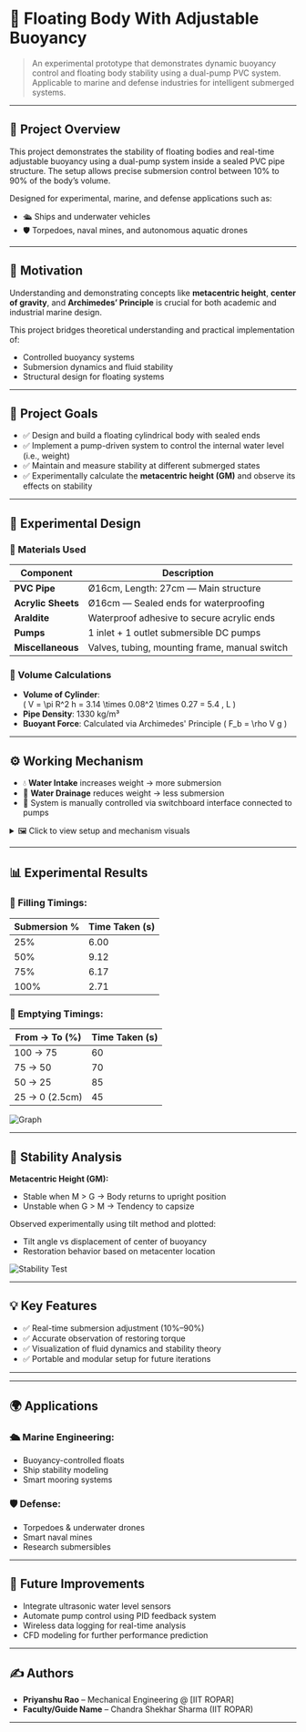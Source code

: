 # 🛶 Floating Body With Adjustable Buoyancy

> An experimental prototype that demonstrates dynamic buoyancy control and floating body stability using a dual-pump PVC system. Applicable to marine and defense industries for intelligent submerged systems.

---

## 📌 Project Overview

This project demonstrates the stability of floating bodies and real-time adjustable buoyancy using a dual-pump system inside a sealed PVC pipe structure. The setup allows precise submersion control between 10% to 90% of the body’s volume.

Designed for experimental, marine, and defense applications such as:
- 🛳️ Ships and underwater vehicles
- 🛡️ Torpedoes, naval mines, and autonomous aquatic drones

---

## 🎯 Motivation

Understanding and demonstrating concepts like **metacentric height**, **center of gravity**, and **Archimedes’ Principle** is crucial for both academic and industrial marine design.

This project bridges theoretical understanding and practical implementation of:
- Controlled buoyancy systems
- Submersion dynamics and fluid stability
- Structural design for floating systems

---

## 🧪 Project Goals

- ✅ Design and build a floating cylindrical body with sealed ends
- ✅ Implement a pump-driven system to control the internal water level (i.e., weight)
- ✅ Maintain and measure stability at different submerged states
- ✅ Experimentally calculate the **metacentric height (GM)** and observe its effects on stability

---

## 🧱 Experimental Design

### 🔧 Materials Used
| Component        | Description                                      |
|------------------|--------------------------------------------------|
| **PVC Pipe**     | Ø16cm, Length: 27cm — Main structure              |
| **Acrylic Sheets** | Ø16cm — Sealed ends for waterproofing          |
| **Araldite**     | Waterproof adhesive to secure acrylic ends       |
| **Pumps**        | 1 inlet + 1 outlet submersible DC pumps          |
| **Miscellaneous**| Valves, tubing, mounting frame, manual switch   |

### 📐 Volume Calculations
- **Volume of Cylinder**:  
  \( V = \pi R^2 h = 3.14 \times 0.08^2 \times 0.27 = 5.4 \, L \)
- **Pipe Density**: 1330 kg/m³  
- **Buoyant Force**: Calculated via Archimedes' Principle \( F_b = \rho V g \)

---

## ⚙️ Working Mechanism

- 💧 **Water Intake** increases weight → more submersion  
- 💨 **Water Drainage** reduces weight → less submersion  
- 🧠 System is manually controlled via switchboard interface connected to pumps

<details>
<summary>🖼 Click to view setup and mechanism visuals</summary>

![Design Diagram](docs/design_diagram.png)  
![Prototype Setup](https://github.com/user-attachments/assets/42f2f616-7cdb-45d4-b936-3ac8d98dff50)  
![Working Mechanism](docs/working_mechanism.gif)

</details>

---

## 📊 Experimental Results

### 🧃 Filling Timings:

| Submersion % | Time Taken (s) |
|--------------|----------------|
| 25%          | 6.00           |
| 50%          | 9.12           |
| 75%          | 6.17           |
| 100%         | 2.71           |

### 🌊 Emptying Timings:

| From → To (%) | Time Taken (s) |
|---------------|----------------|
| 100 → 75      | 60             |
| 75 → 50       | 70             |
| 50 → 25       | 85             |
| 25 → 0 (2.5cm) | 45             |

![Graph](media/submersion_graphs.png)

---

## 🧠 Stability Analysis

**Metacentric Height (GM):**
- Stable when M > G → Body returns to upright position
- Unstable when G > M → Tendency to capsize

Observed experimentally using tilt method and plotted:
- Tilt angle vs displacement of center of buoyancy
- Restoration behavior based on metacenter location

![Stability Test](media/metacentric_experiment.png)

---

## 💡 Key Features

- ✅ Real-time submersion adjustment (10%–90%)
- ✅ Accurate observation of restoring torque
- ✅ Visualization of fluid dynamics and stability theory
- ✅ Portable and modular setup for future iterations

---


---

## 🌍 Applications

### 🛳️ Marine Engineering:
- Buoyancy-controlled floats
- Ship stability modeling
- Smart mooring systems

### 🛡️ Defense:
- Torpedoes & underwater drones
- Smart naval mines
- Research submersibles

---

## 🚀 Future Improvements

- Integrate ultrasonic water level sensors  
- Automate pump control using PID feedback system  
- Wireless data logging for real-time analysis  
- CFD modeling for further performance prediction  

---

## ✍️ Authors

- **Priyanshu Rao** – Mechanical Engineering @ [IIT ROPAR]  
- **Faculty/Guide Name** – Chandra Shekhar Sharma (IIT ROPAR)

---



